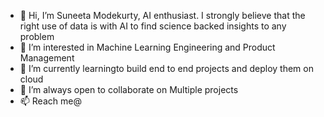 - 👋 Hi, I’m Suneeta Modekurty, AI enthusiast. I strongly believe that the right use of data is with AI to find science backed insights to any problem 
- 👀 I’m interested in Machine Learning Engineering and Product Management
- 🌱 I’m currently learningto build end to end projects and deploy them on cloud
- 💞️ I’m always open to collaborate on Multiple projects
- 📫 Reach me@ 

<!---
smod23/smod23 is a ✨ special ✨ repository because its `README.md` (this file) appears on your GitHub profile.
You can click the Preview link to take a look at your changes.
--->
